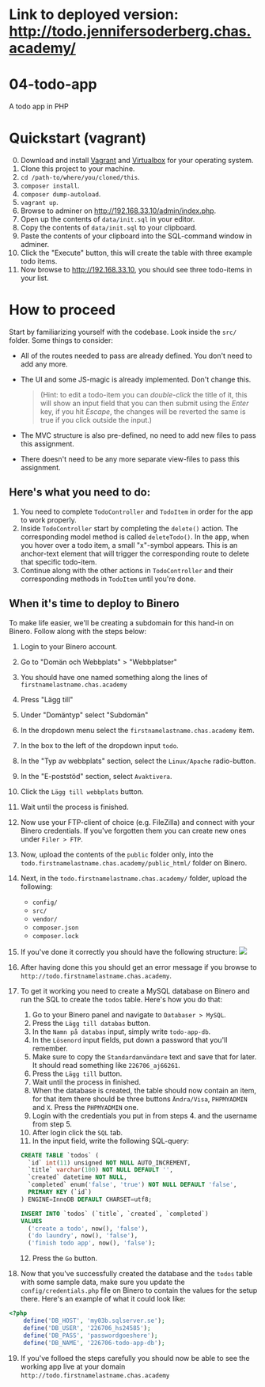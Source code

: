 # Link to deployed version: http://todo.jennifersoderberg.chas.academy/


# 04-todo-app
A todo app in PHP

# Quickstart (vagrant)
0. Download and install [Vagrant](https://www.vagrantup.com/) and [Virtualbox](https://www.virtualbox.org/wiki/Downloads) for your operating system.
1. Clone this project to your machine.
2. `cd /path-to/where/you/cloned/this`.
3. `composer install`.
4. `composer dump-autoload`.
5. `vagrant up`.
6. Browse to adminer on http://192.168.33.10/admin/index.php.
7. Open up the contents of `data/init.sql` in your editor.
8. Copy the contents of `data/init.sql` to your clipboard.
9. Paste the contents of your clipboard into the SQL-command window in adminer.
10. Click the "Execute" button, this will create the table with three example todo items.
11. Now browse to http://192.168.33.10, you should see three todo-items in your list.

# How to proceed
Start by familiarizing yourself with the codebase. Look inside the `src/` folder. Some things to consider:
  - All of the routes needed to pass are already defined. You don't need to add any more.
  - The UI and some JS-magic is already implemented. Don't change this. 

    > (Hint: to edit a todo-item you can _double-click_ the title of it, this will show an input field that you can then submit using the _Enter_ key, if you hit _Escape_, the changes will be reverted the same is true if you click outside the input.)

  - The MVC structure is also pre-defined, no need to add new files to pass this assignment.
  - There doesn't need to be any more separate view-files to pass this assignment.

## Here's what you need to do:
1. You need to complete `TodoController` and `TodoItem` in order for the app to work properly.
2. Inside `TodoController` start by completing the `delete()` action. The corresponding model method is called `deleteTodo()`.
   In the app, when you hover over a todo item, a small "x"-symbol appears. This is an anchor-text element that will trigger the corresponding route to delete that specific todo-item.
3. Continue along with the other actions in `TodoController` and their corresponding methods in `TodoItem` until you're done. 

## When it's time to deploy to Binero
To make life easier, we'll be creating a subdomain for this hand-in on Binero. Follow along with the steps below:

1) Login to your Binero account.
2) Go to "Domän och Webbplats" > "Webbplatser"
3) You should have one named something along the lines of `firstnamelastname.chas.academy`
4) Press "Lägg till"
5) Under "Domäntyp" select "Subdomän"
6) In the dropdown menu select the `firstnamelastname.chas.academy` item.
7) In the box to the left of the dropdown input `todo`.
8) In the "Typ av webbplats" section, select the `Linux/Apache` radio-button.
9) In the "E-poststöd" section, select `Avaktivera`.
10) Click the `Lägg till webbplats` button.
11) Wait until the process is finished.
12) Now use your FTP-client of choice (e.g. FileZilla) and connect with your Binero credentials. If you've forgotten them you can create new ones under `Filer > FTP`.
13) Now, upload the contents of the `public` folder only, into the `todo.firstnamelastname.chas.academy/public_html/` folder on Binero.
14) Next, in the `todo.firstnamelastname.chas.academy/` folder, upload the following:

    - `config/`
    - `src/`
    - `vendor/`
    - `composer.json`
    - `composer.lock`

15) If you've done it correctly you should have the following structure:
![](https://i.ibb.co/7rPvfBQ/app-structure-binero.png)

16) After having done this you should get an error message if you browse to `http://todo.firstnamelastname.chas.academy`.
17) To get it working you need to create a MySQL database on Binero and run the SQL to create the `todos` table. Here's how you do that:
    1. Go to your Binero panel and navigate to `Databaser > MySQL`.
    2. Press the `Lägg till databas` button.
    3. In the `Namn på databas` input, simply write `todo-app-db`.
    4. In the `Lösenord` input fields, put down a password that you'll remember.
    5. Make sure to copy the `Standardanvändare` text and save that for later. It should read something like `226706_aj66261`.
    6. Press the `Lägg till` button.
    7. Wait until the process in finished.
    8. When the database is created, the table should now contain an item, for that item there should be three buttons `Ändra/Visa`, `PHPMYADMIN` and `X`. Press the `PHPMYADMIN` one.
    9. Login with the credentials you put in from steps 4. and the username from step 5.
    10. After login click the `SQL` tab.
    11. In the input field, write the following SQL-query:

    ```SQL
    CREATE TABLE `todos` (
      `id` int(11) unsigned NOT NULL AUTO_INCREMENT,
      `title` varchar(100) NOT NULL DEFAULT '',
      `created` datetime NOT NULL,
      `completed` enum('false', 'true') NOT NULL DEFAULT 'false',
      PRIMARY KEY (`id`)
    ) ENGINE=InnoDB DEFAULT CHARSET=utf8;

    INSERT INTO `todos` (`title`, `created`, `completed`)
    VALUES
      ('create a todo', now(), 'false'),
      ('do laundry', now(), 'false'),
      ('finish todo app', now(), 'false');
    ```
    12. Press the `Go` button.
18) Now that you've successfully created the database and the `todos` table with some sample data, make sure you update the `config/credentials.php` file on Binero to contain the values for the setup there. Here's an example of what it could look like:

  ```PHP
  <?php
      define('DB_HOST', 'my03b.sqlserver.se');
      define('DB_USER', '226706_hs24585');
      define('DB_PASS', 'passwordgoeshere');
      define('DB_NAME', '226706-todo-app-db');
  ```
19) If you've folloed the steps carefully you should now be able to see the working app live at your domain `http://todo.firstnamelastname.chas.academy`
